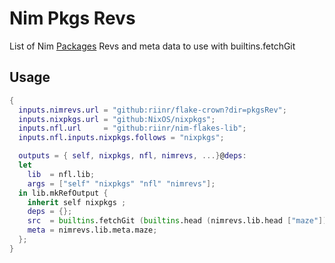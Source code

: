 # Nim Pkgs Revs

List of Nim [Packages](https://github.com/nim-lang/packages/blob/master/packages.json) Revs and meta data to use with builtins.fetchGit 


## Usage

```nix
{
  inputs.nimrevs.url = "github:riinr/flake-crown?dir=pkgsRev";
  inputs.nixpkgs.url = "github:NixOS/nixpkgs";
  inputs.nfl.url     = "github:riinr/nim-flakes-lib";
  inputs.nfl.inputs.nixpkgs.follows = "nixpkgs";

  outputs = { self, nixpkgs, nfl, nimrevs, ...}@deps:
  let 
    lib  = nfl.lib;
    args = ["self" "nixpkgs" "nfl" "nimrevs"];
  in lib.mkRefOutput {
    inherit self nixpkgs ;
    deps = {};
    src  = builtins.fetchGit (builtins.head (nimrevs.lib.head ["maze"]));
    meta = nimrevs.lib.meta.maze;
  };
}
```

